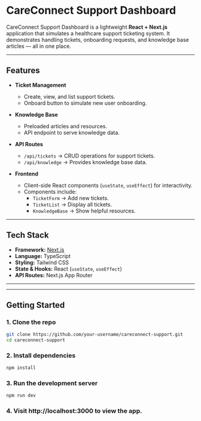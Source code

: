 # CareConnect Support Dashboard

CareConnect Support Dashboard is a lightweight **React + Next.js** application that simulates a healthcare support ticketing system. It demonstrates handling tickets, onboarding requests, and knowledge base articles — all in one place.

---

## Features

- **Ticket Management**
  - Create, view, and list support tickets.
  - Onboard button to simulate new user onboarding.

- **Knowledge Base**
  - Preloaded articles and resources.
  - API endpoint to serve knowledge data.

- **API Routes**
  - `/api/tickets` → CRUD operations for support tickets.
  - `/api/knowledge` → Provides knowledge base data.

- **Frontend**
  - Client-side React components (`useState`, `useEffect`) for interactivity.
  - Components include:
    - `TicketForm` → Add new tickets.
    - `TicketList` → Display all tickets.
    - `KnowledgeBase` → Show helpful resources.

---

## Tech Stack

- **Framework:** [Next.js](https://nextjs.org/)
- **Language:** TypeScript
- **Styling:** Tailwind CSS
- **State & Hooks:** React (`useState`, `useEffect`)
- **API Routes:** Next.js App Router

---


---

## Getting Started

### 1. Clone the repo
```bash
git clone https://github.com/your-username/careconnect-support.git
cd careconnect-support
```
### 2. Install dependencies
```bash
npm install
```
### 3. Run the development server
```bash
npm run dev
```
### 4. Visit http://localhost:3000 to view the app.

